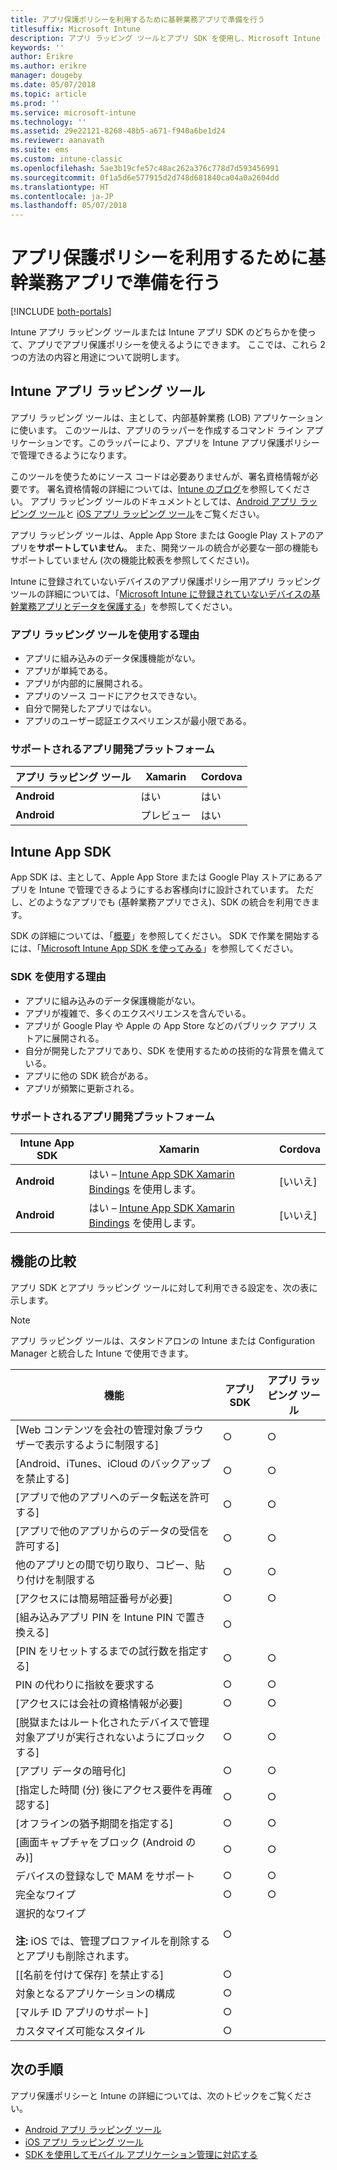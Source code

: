 ```yaml
---
title: アプリ保護ポリシーを利用するために基幹業務アプリで準備を行う
titlesuffix: Microsoft Intune
description: アプリ ラッピング ツールとアプリ SDK を使用し、Microsoft Intune でアプリ保護ポリシーを使用するために、カスタム基幹業務アプリを有効にします。
keywords: ''
author: Erikre
ms.author: erikre
manager: dougeby
ms.date: 05/07/2018
ms.topic: article
ms.prod: ''
ms.service: microsoft-intune
ms.technology: ''
ms.assetid: 29e22121-8268-48b5-a671-f940a6be1d24
ms.reviewer: aanavath
ms.suite: ems
ms.custom: intune-classic
ms.openlocfilehash: 5ae3b19cfe57c48ac262a376c778d7d593456991
ms.sourcegitcommit: 0f1a5d6e577915d2d748d681840ca04a0a2604dd
ms.translationtype: HT
ms.contentlocale: ja-JP
ms.lasthandoff: 05/07/2018
---
```

# <a name="prepare-line-of-business-apps-for-app-protection-policies"></a>アプリ保護ポリシーを利用するために基幹業務アプリで準備を行う

[!INCLUDE [both-portals](./includes/note-for-both-portals.md)]

Intune アプリ ラッピング ツールまたは Intune アプリ SDK のどちらかを使って、アプリでアプリ保護ポリシーを使えるようにできます。 ここでは、これら 2 つの方法の内容と用途について説明します。

## <a name="intune-app-wrapping-tool"></a>Intune アプリ ラッピング ツール
アプリ ラッピング ツールは、主として、内部基幹業務 (LOB) アプリケーションに使います。 このツールは、アプリのラッパーを作成するコマンド ライン アプリケーションです。このラッパーにより、アプリを Intune アプリ保護ポリシーで管理できるようになります。

このツールを使うためにソース コードは必要ありませんが、署名資格情報が必要です。 署名資格情報の詳細については、[Intune のブログ](https://blogs.technet.microsoft.com/enterprisemobility/2015/02/25/how-to-obtain-the-prerequisites-for-the-intune-app-wrapping-tool-for-ios/)を参照してください。 アプリ ラッピング ツールのドキュメントとしては、[Android アプリ ラッピング ツール](app-wrapper-prepare-android.md)と [iOS アプリ ラッピング ツール](app-wrapper-prepare-ios.md)をご覧ください。

アプリ ラッピング ツールは、Apple App Store または Google Play ストアのアプリを**サポートしていません**。 また、開発ツールの統合が必要な一部の機能もサポートしていません (次の機能比較表を参照してください)。


Intune に登録されていないデバイスのアプリ保護ポリシー用アプリ ラッピング ツールの詳細については、「[Microsoft Intune に登録されていないデバイスの基幹業務アプリとデータを保護する](/intune-classic/deploy-use/protect-line-of-business-apps-and-data-on-devices-not-enrolled-in-microsoft-intune)」を参照してください。

### <a name="reasons-to-use-the-app-wrapping-tool"></a>アプリ ラッピング ツールを使用する理由
* アプリに組み込みのデータ保護機能がない。
* アプリが単純である。
* アプリが内部的に展開される。
* アプリのソース コードにアクセスできない。
* 自分で開発したアプリではない。
* アプリのユーザー認証エクスペリエンスが最小限である。


### <a name="supported-app-development-platforms"></a>サポートされるアプリ開発プラットフォーム

|**アプリ ラッピング ツール** | **Xamarin** |**Cordova** |
|------|----|----|
|**Android** |はい|はい|
|**Android**| プレビュー |はい|

## <a name="intune-app-sdk"></a>Intune App SDK
App SDK は、主として、Apple App Store または Google Play ストアにあるアプリを Intune で管理できるようにするお客様向けに設計されています。 ただし、どのようなアプリでも (基幹業務アプリでさえ)、SDK の統合を利用できます。

SDK の詳細については、「[概要](app-sdk.md)」を参照してください。 SDK で作業を開始するには、「[Microsoft Intune App SDK を使ってみる](app-sdk-get-started.md)」を参照してください。

### <a name="reasons-to-use-the-sdk"></a>SDK を使用する理由
* アプリに組み込みのデータ保護機能がない。
* アプリが複雑で、多くのエクスペリエンスを含んでいる。
* アプリが Google Play や Apple の App Store などのパブリック アプリ ストアに展開される。
* 自分が開発したアプリであり、SDK を使用するための技術的な背景を備えている。
* アプリに他の SDK 統合がある。
* アプリが頻繁に更新される。

### <a name="supported-app-development-platforms"></a>サポートされるアプリ開発プラットフォーム

|**Intune App SDK** |**Xamarin** |**Cordova**
|------|----|----|
|**Android**|はい – [Intune App SDK Xamarin Bindings](app-sdk-xamarin.md) を使用します。|[いいえ]|
|**Android**| はい – [Intune App SDK Xamarin Bindings](app-sdk-xamarin.md) を使用します。|[いいえ]|

## <a name="feature-comparison"></a>機能の比較
アプリ SDK とアプリ ラッピング ツールに対して利用できる設定を、次の表に示します。

> [!NOTE]
> アプリ ラッピング ツールは、スタンドアロンの Intune または Configuration Manager と統合した Intune で使用できます。

|                                                         機能                                                          | アプリ SDK | アプリ ラッピング ツール |
|--------------------------------------------------------------------------------------------------------------------------|---------|-------------------|
|                              [Web コンテンツを会社の管理対象ブラウザーで表示するように制限する]                              |    ○    |         ○         |
|                                        [Android、iTunes、iCloud のバックアップを禁止する]                                        |    ○    |         ○         |
|                                         [アプリで他のアプリへのデータ転送を許可する]                                         |    ○    |         ○         |
|                                        [アプリで他のアプリからのデータの受信を許可する]                                         |    ○    |         ○         |
|                                      他のアプリとの間で切り取り、コピー、貼り付けを制限する                                       |    ○    |         ○         |
|                                              [アクセスには簡易暗証番号が必要]                                               |    ○    |         ○         |
|                                         [組み込みアプリ PIN を Intune PIN で置き換える]                                         |    ○    |                   |
|                                     [PIN をリセットするまでの試行数を指定する]                                      |    ○    |         ○         |
|                                             PIN の代わりに指紋を要求する                                             |    ○    |         ○         |
|                                         [アクセスには会社の資格情報が必要]                                         |    ○    |         ○         |
|                             [脱獄またはルート化されたデバイスで管理対象アプリが実行されないようにブロックする]                              |    ○    |         ○         |
|                                                     [アプリ データの暗号化]                                                     |    ○    |         ○         |
|                           [指定した時間 (分) 後にアクセス要件を再確認する]                            |    ○    |         ○         |
|                                             [オフラインの猶予期間を指定する]                                             |    ○    |         ○         |
|                                           [画面キャプチャをブロック (Android のみ)]                                            |    ○    |         ○         |
|                                        デバイスの登録なしで MAM をサポート                                         |    ○    |         ○         |
|                                                        完全なワイプ                                                         |    ○    |         ○         |
| 選択的なワイプ <br></br><strong>注:</strong> iOS では、管理プロファイルを削除するとアプリも削除されます。 |    ○    |                   |
|                                                    [[名前を付けて保存] を禁止する]                                                     |    ○    |                   |
|                                            対象となるアプリケーションの構成                                            |    ○    |                   |
|                                                [マルチ ID アプリのサポート]                                                |    ○    |                   |
|                                                    カスタマイズ可能なスタイル                                                    |    ○    |                   |

## <a name="next-steps"></a>次の手順

アプリ保護ポリシーと Intune の詳細については、次のトピックをご覧ください。

  -  [Android アプリ ラッピング ツール](app-wrapper-prepare-android.md)</br>
  - [iOS アプリ ラッピング ツール](app-wrapper-prepare-ios.md)</br>
  - [SDK を使用してモバイル アプリケーション管理に対応する](/intune-classic/deploy-use/use-the-sdk-to-enable-apps-for-mobile-application-management)
